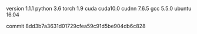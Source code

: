 version 1.1.1
python 3.6
torch 1.9
cuda cuda10.0
cudnn 7.6.5
gcc 5.5.0
ubuntu 16.04

commit 8dd3b7a3631d01729cfea59c91d5be904db6c828